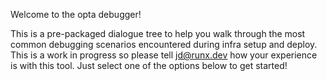 Welcome to the opta debugger! 

This is a pre-packaged dialogue tree to help you walk through the most common debugging scenarios encountered during infra
setup and deploy. This is a work in progress so please tell jd@runx.dev how your experience is with this tool. Just select
one of the options below to get started!